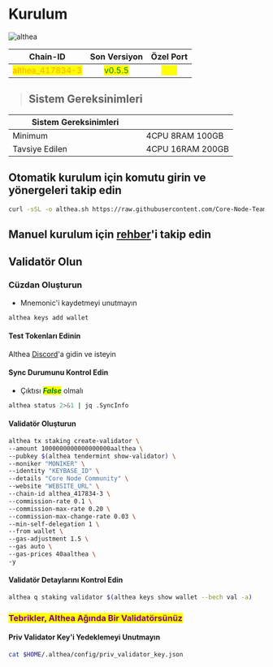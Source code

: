 # Kurulum

![althea](https://github.com/Core-Node-Team/Services/assets/108215275/9edeb404-fd95-4301-994e-c9242a5ffbb4)

<table data-full-width="false"><thead><tr><th align="center">Chain-ID</th><th align="center">Son Versiyon</th><th align="center">Özel Port</th></tr></thead><tbody><tr><td align="center"><mark style="color:orange;">althea_417834-3</mark></td><td align="center"><mark style="color:green;">v0.5.5</mark></td><td align="center"><mark style="color:yellow;">315</mark></td></tr></tbody></table>


> ## Sistem Gereksinimleri
<table data-header-hidden data-full-width="false"><thead><tr><th width="247">Sistem Gereksinimleri</th><th></th></tr></thead><tbody><tr><td>Minimum</td><td>4CPU 8RAM 100GB</td></tr><tr><td>Tavsiye Edilen</td><td>4CPU 16RAM 200GB</td></tr></tbody></table>

## Otomatik kurulum için komutu girin ve yönergeleri takip edin
```bash
curl -sSL -o althea.sh https://raw.githubusercontent.com/Core-Node-Team/scripts/main/althea/install.sh && chmod +x althea.sh && bash ./althea.sh && source $HOME/.bash_profile && rm althea.sh
```



## Manuel kurulum için [rehber](active-testnets/Althea/Manuel%20Kurulum.md)'i takip edin

## Validatör Olun

### Cüzdan Oluşturun

* Mnemonic'i kaydetmeyi unutmayın

```bash
althea keys add wallet
```
#### Test Tokenları Edinin

Althea [Discord](https://discord.gg/f3WC88zYYQ)'a gidin ve isteyin

#### Sync Durumunu Kontrol  Edin

* Çıktısı _<mark style="color:green;">**False**</mark>_ olmalı

```bash
althea status 2>&1 | jq .SyncInfo
```

#### Validatör Oluşturun

```bash
althea tx staking create-validator \
--amount 1000000000000000000aalthea \
--pubkey $(althea tendermint show-validator) \
--moniker "MONIKER" \
--identity "KEYBASE_ID" \
--details "Core Node Community" \
--website "WEBSITE_URL" \
--chain-id althea_417834-3 \
--commission-rate 0.1 \
--commission-max-rate 0.20 \
--commission-max-change-rate 0.03 \
--min-self-delegation 1 \
--from wallet \
--gas-adjustment 1.5 \
--gas auto \
--gas-prices 40aalthea \
-y
```

#### Validatör Detaylarını Kontrol Edin

```bash
althea q staking validator $(althea keys show wallet --bech val -a)
```

### <mark style="color:purple;">Tebrikler, Althea Ağında Bir Validatörsünüz</mark>

#### Priv Validator Key'i Yedeklemeyi Unutmayın

```bash
cat $HOME/.althea/config/priv_validator_key.json
```


